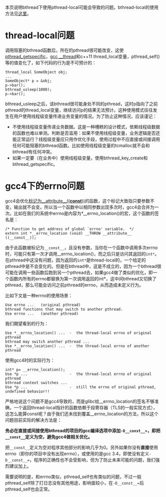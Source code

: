 本页说明bthread下使用pthread-local可能会导致的问题。bthread-local的使用方法见[这里](server.md#bthread-local)。

# thread-local问题

调用阻塞的bthread函数后，所在的pthread很可能改变，这使[pthread_getspecific](http://linux.die.net/man/3/pthread_getspecific)，[gcc __thread](https://gcc.gnu.org/onlinedocs/gcc-4.2.4/gcc/Thread_002dLocal.html)和c++11
thread_local变量，pthread_self()等的值变化了，如下代码的行为是不可预计的：

```
thread_local SomeObject obj;
...
SomeObject* p = &obj;
p->bar();
bthread_usleep(1000);
p->bar();
```

bthread_usleep之后，该bthread很可能身处不同的pthread，这时p指向了之前pthread的thread_local变量，继续访问p的结果无法预计。这种使用模式往往发生在用户使用线程级变量传递业务变量的情况。为了防止这种情况，应该谨记：

- 不使用线程级变量传递业务数据。这是一种槽糕的设计模式，依赖线程级数据的函数也难以单测。判断是否滥用：如果不使用线程级变量，业务逻辑是否还能正常运行？线程级变量应只用作优化手段，使用过程中不应直接或间接调用任何可能阻塞的bthread函数。比如使用线程级变量的tcmalloc就不会和bthread有任何冲突。
- 如果一定要（在业务中）使用线程级变量，使用bthread_key_create和bthread_getspecific。

# gcc4下的errno问题

gcc4会优化[标记为__attribute__((__const__))](https://gcc.gnu.org/onlinedocs/gcc/Function-Attributes.html#index-g_t_0040code_007bconst_007d-function-attribute-2958)的函数，这个标记大致指只要参数不变，输出就不会变。所以当一个函数中以相同参数出现多次时，gcc4会合并为一次。比如在我们的系统中errno是内容为*__errno_location()的宏，这个函数的签名是：

```
/* Function to get address of global `errno' variable.  */
extern int *__errno_location (void) __THROW __attribute__ ((__const__));
```

由于此函数被标记为`__const__`，且没有参数，当你在一个函数中调用多次errno时，可能只有第一次才调用__errno_location()，而之后只是访问其返回的`int*`。在pthread中这没有问题，因为返回的`int*`是thread-local的，一个给定的pthread中是不会变化的。但是在bthread中，这是不成立的，因为一个bthread很可能在调用一些函数后跑到另一个pthread去，如果gcc4做了类似的优化，即一个函数内所有的errno都替换为第一次调用返回的int*，这中间bthread又切换了pthread，那么可能会访问之前pthread的errno，从而造成未定义行为。

比如下文是一种errno的使用场景：

```
Use errno ...   (original pthread)
bthread functions that may switch to another pthread.
Use errno ...   (another pthread) 
```

我们期望看到的行为：

```
Use *__errno_location() ...  -  the thread-local errno of original pthread
bthread may switch another pthread ...
Use *__errno_location() ...  -  the thread-local errno of another pthread
```

使用gcc4时的实际行为：

```
int* p= __errno_location();
Use *p ...                   -  the thread-local errno of original pthread
bthread context switches ...
Use *p ...                   -  still the errno of original pthread, undefined behavior!!
```

严格地说这个问题不是gcc4导致的，而是glibc给__errno_location的签名不够准确，一个返回thread-local指针的函数依赖于段寄存器（TLS的一般实现方式），这怎么能算const呢？由于我们还未找到覆盖__errno_location的方法，所以这个问题目前实际的解决方法是：

**务必在直接或间接使用bthread的项目的gcc编译选项中添加`-D__const__=`，即把`__const__`定义为空，避免gcc4做相关优化。**

把`__const__`定义为空对程序其他部分的影响几乎为0。另外如果你没有**直接**使用errno（即你的项目中没有出现errno），或使用的是gcc
3.4，即使没有定义`-D__const__=`，程序的正确性也不会受影响，但为了防止未来可能的问题，我们强烈建议加上。

需要说明的是，和errno类似，pthread_self也有类似的问题，不过一般pthread_self除了打日志没有其他用途，影响面较小，在`-D__const__=`后pthread_self也会正常。
